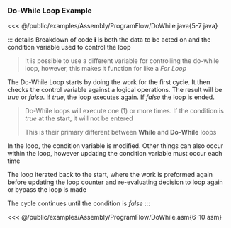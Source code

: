 ### Do-While Loop Example

<<< @/public/examples/Assembly/ProgramFlow/DoWhile.java{5-7 java}

::: details Breakdown of code
  **i** is both the data to be acted on and the condition variable used to control the loop

  > It is possible to use a different variable for controlling the do-while loop, however, this makes it function for like a *For Loop*

  The Do-While Loop starts by doing the work for the first cycle. It then checks the control variable against a logical operations. The result will be *true* or *false*. If *true*, the loop executes again. If *false* the loop is ended.

  > Do-While loops will execute one (1) or more times. If the condition is *true* at the start, it will not be entered
  >
  > This is their primary different between **While** and **Do-While** loops

  In the loop, the condition variable is modified. Other things can also occur within the loop, however updating the condition variable must occur each time

  The loop iterated back to the start, where the work is preformed again before updating the loop counter and re-evaluating decision to loop again or bypass the loop is made

  The cycle continues until the condition is *false*
:::

<QuestionMC question="After the Do-While Loop completes i will contain what number?" answer='A' AChoice="2" BChoice="8" CChoice="10" DChoice="12" rightAnswerFeedback="Right! It will loop 1 time total" wrongAnswerFeedback="Incorrect. Because the condition is 'greater than or equal to', when i = 10 the loop is entered 1 last time, adding 2 more"/>

<<< @/public/examples/Assembly/ProgramFlow/DoWhile.asm{6-10 asm}

<!-- ``` 
;Updated 11/3/2022
.ORIG x3000
  ADD R1, R1, #0; int i = 0
  ADD R2, R2, #0; temp to use for comparing i with exit condition

;Condition: Keep looping until R1 is 10 or more
;Action: Starting at 0, add 2 to R1 each loop
myLoop   
  ADD R1, R1, #2   ; Work: Add 2 to the data
  ADD R2, R1, #-2  ; Test R1 <= 1. Store in R2 so data is not affected
  BRnz Done        ; R1 + (-10) is zero or negative, jump out of loop
  BRnzp myLoop     ; Go back and  loop again

  Done HALT
.END
``` -->

